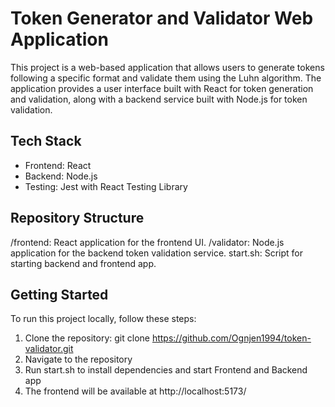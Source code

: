 # Token Generator and Validator Web Application

This project is a web-based application that allows users to generate tokens following a specific format and validate them using the Luhn algorithm. The application provides a user interface built with React for token generation and validation, along with a backend service built with Node.js for token validation.

## Tech Stack

<ul>
<li>Frontend: React</li>
<li>Backend: Node.js</li>
<li>Testing: Jest with React Testing Library</li>
</ul>

## Repository Structure

/frontend: React application for the frontend UI.
/validator: Node.js application for the backend token validation service.
start.sh: Script for starting backend and frontend app.

## Getting Started

To run this project locally, follow these steps:

1. Clone the repository: git clone https://github.com/Ognjen1994/token-validator.git
2. Navigate to the repository
3. Run start.sh to install dependencies and start Frontend and Backend app
4. The frontend will be available at http://localhost:5173/
